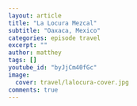 ```yaml
---
layout: article
title: "La Locura Mezcal"
subtitle: "Oaxaca, Mexico"
categories: episode travel
excerpt: ""
author: matthey
tags: []
youtube_id: "byJjCm40fGc"
image:
  cover: travel/lalocura-cover.jpg
comments: true
---
```

